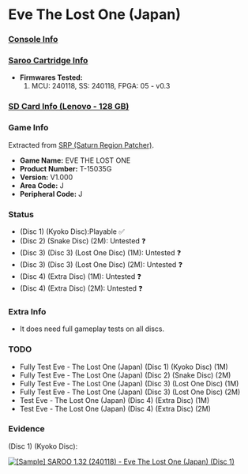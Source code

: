 # Eve The Lost One (Japan)

### [Console Info](../../../../../Info/Consoles/VA13/README.md)

### [Saroo Cartridge Info](../../../../../Info/Cartridges/RetroGameParadiseStore/1.32F/README.md)

- <b>Firmwares Tested:</b>
  1. MCU: 240118, SS: 240118, FPGA: 05 - v0.3

### [SD Card Info (Lenovo - 128 GB)](../../../../../Info/SdCards/Lenovo/128GB/fat32/README.md)

### Game Info

Extracted from [SRP (Saturn Region Patcher)](https://segaxtreme.net/resources/saturn-region-patcher.81/download).

- <b>Game Name:</b> EVE THE LOST ONE
- <b>Product Number:</b> T-15035G
- <b>Version:</b> V1.000
- <b>Area Code:</b> J
- <b>Peripheral Code:</b> J

### Status

- (Disc 1) (Kyoko Disc):Playable :white_check_mark:
- (Disc 2) (Snake Disc) (2M): Untested :question:
- (Disc 3) (Disc 3) (Lost One Disc) (1M): Untested :question:
- (Disc 3) (Disc 3) (Lost One Disc) (2M): Untested :question:
- (Disc 4) (Extra Disc) (1M): Untested :question:
- (Disc 4) (Extra Disc) (2M): Untested :question:

### Extra Info

- It does need full gameplay tests on all discs.

### TODO

- Fully Test Eve - The Lost One (Japan) (Disc 1) (Kyoko Disc) (1M)
- Fully Test Eve - The Lost One (Japan) (Disc 2) (Snake Disc) (2M)
- Fully Test Eve - The Lost One (Japan) (Disc 3) (Lost One Disc) (1M)
- Fully Test Eve - The Lost One (Japan) (Disc 3) (Lost One Disc) (2M)
- Test Eve - The Lost One (Japan) (Disc 4) (Extra Disc) (1M)
- Test Eve - The Lost One (Japan) (Disc 4) (Extra Disc) (2M)

### Evidence

(Disc 1) (Kyoko Disc):

[![[Sample] SAROO 1.32 (240118) - Eve The Lost One (Japan) (Disc 1)](https://img.youtube.com/vi/63UpcjTuZCI/0.jpg)](https://www.youtube.com/watch?v=63UpcjTuZCI)
